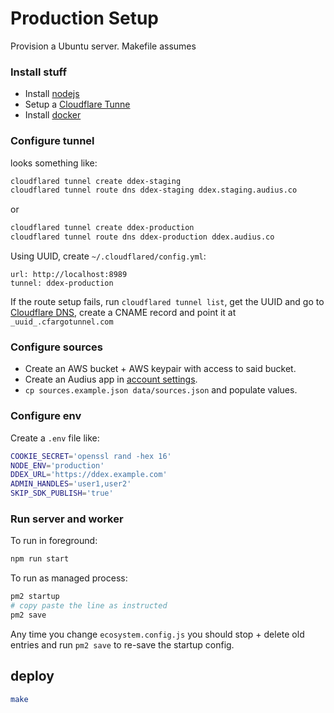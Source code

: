 # Production Setup

Provision a Ubuntu server. Makefile assumes

### Install stuff

- Install [nodejs](https://deb.nodesource.com/)
- Setup a [Cloudflare Tunne](https://developers.cloudflare.com/cloudflare-one/connections/connect-networks/get-started/create-local-tunnel/)
- Install [docker](https://docs.docker.com/engine/install/ubuntu/)

### Configure tunnel

looks something like:

```bash
cloudflared tunnel create ddex-staging
cloudflared tunnel route dns ddex-staging ddex.staging.audius.co
```

or

```bash
cloudflared tunnel create ddex-production
cloudflared tunnel route dns ddex-production ddex.audius.co
```

Using UUID, create `~/.cloudflared/config.yml`:

```
url: http://localhost:8989
tunnel: ddex-production
```

If the route setup fails, run `cloudflared tunnel list`, get the UUID and go to [Cloudflare DNS](https://dash.cloudflare.com/3811365464a8e56b2b27a5590e328e49/audius.co/dns/records?recordsSearchSearch=ddex), create a CNAME record and point it at `_uuid_.cfargotunnel.com`

### Configure sources

- Create an AWS bucket + AWS keypair with access to said bucket.
- Create an Audius app in [account settings](https://audius.co/settings).
- `cp sources.example.json data/sources.json` and populate values.

### Configure env

Create a `.env` file like:

```bash
COOKIE_SECRET='openssl rand -hex 16'
NODE_ENV='production'
DDEX_URL='https://ddex.example.com'
ADMIN_HANDLES='user1,user2'
SKIP_SDK_PUBLISH='true'
```

### Run server and worker

To run in foreground:

```bash
npm run start
```

To run as managed process:

```bash
pm2 startup
# copy paste the line as instructed
pm2 save
```

Any time you change `ecosystem.config.js` you should stop + delete old entries and run `pm2 save` to re-save the startup config.

## deploy

```bash
make
```
